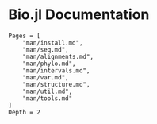 # Bio.jl Documentation

```@contents
Pages = [
    "man/install.md",
    "man/seq.md",
    "man/alignments.md",
    "man/phylo.md",
    "man/intervals.md",
    "man/var.md",
    "man/structure.md",
    "man/util.md",
    "man/tools.md"
]
Depth = 2
```
